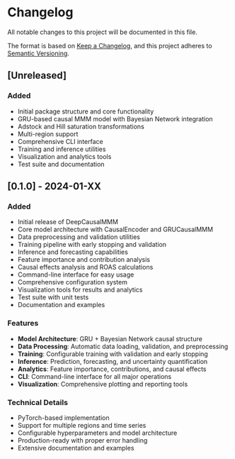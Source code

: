 # Changelog

All notable changes to this project will be documented in this file.

The format is based on [Keep a Changelog](https://keepachangelog.com/en/1.0.0/),
and this project adheres to [Semantic Versioning](https://semver.org/spec/v2.0.0.html).

## [Unreleased]

### Added
- Initial package structure and core functionality
- GRU-based causal MMM model with Bayesian Network integration
- Adstock and Hill saturation transformations
- Multi-region support
- Comprehensive CLI interface
- Training and inference utilities
- Visualization and analytics tools
- Test suite and documentation

## [0.1.0] - 2024-01-XX

### Added
- Initial release of DeepCausalMMM
- Core model architecture with CausalEncoder and GRUCausalMMM
- Data preprocessing and validation utilities
- Training pipeline with early stopping and validation
- Inference and forecasting capabilities
- Feature importance and contribution analysis
- Causal effects analysis and ROAS calculations
- Command-line interface for easy usage
- Comprehensive configuration system
- Visualization tools for results and analytics
- Test suite with unit tests
- Documentation and examples

### Features
- **Model Architecture**: GRU + Bayesian Network causal structure
- **Data Processing**: Automatic data loading, validation, and preprocessing
- **Training**: Configurable training with validation and early stopping
- **Inference**: Prediction, forecasting, and uncertainty quantification
- **Analytics**: Feature importance, contributions, and causal effects
- **CLI**: Command-line interface for all major operations
- **Visualization**: Comprehensive plotting and reporting tools

### Technical Details
- PyTorch-based implementation
- Support for multiple regions and time series
- Configurable hyperparameters and model architecture
- Production-ready with proper error handling
- Extensive documentation and examples 